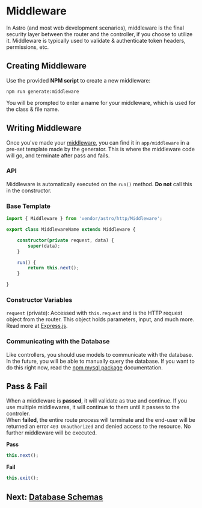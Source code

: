 # Middleware
In Astro (and most web development scenarios), middleware is the final security layer between the router and the controller, if you choose to utilize it. Middleware is typically used to validate & authenticate token headers, permissions, etc.  

## Creating Middleware
Use the provided **NPM script** to create a new middleware:  

`npm run generate:middleware`  

You will be prompted to enter a name for your middleware, which is used for the class & file name.  

## Writing Middleware
Once you've made your [middleware](#creating-middleware), you can find it in `app/middleware` in a pre-set template made by the generator. This is where the middleware code will go, and terminate after pass and fails.  

### API
Middleware is automatically executed on the `run()` method. **Do not** call this in the constructor.

### Base Template
```ts
import { Middleware } from 'vendor/astro/http/Middleware';

export class MiddlewareName extends Middleware {

    constructor(private request, data) {
        super(data);
    }

    run() {
        return this.next();
    }

}
```

### Constructor Variables
`request` (private): Accessed with `this.request` and is the HTTP request object from the router. This object holds parameters, input, and much more. Read more at [Express.js](https://expressjs.com/en/api.html#req).  

### Communicating with the Database
Like controllers, you should use models to communicate with the database. In the future, you will be able to manually query the database. If you want to do this right now, read the [npm mysql package](https://www.npmjs.com/package/mysql) documentation.  

## Pass & Fail
When a middleware is **passed**, it will validate as true and continue. If you use multiple middlewares, it will continue to them until it passes to the controler.  
When **failed**, the entire route process will terminate and the end-user will be returned an error `403 Unauthorized` and denied access to the resource. No further middleware will be executed.  

**Pass**  
```ts
this.next();
```  

**Fail**
```ts
this.exit();
```

## Next: [Database Schemas]()